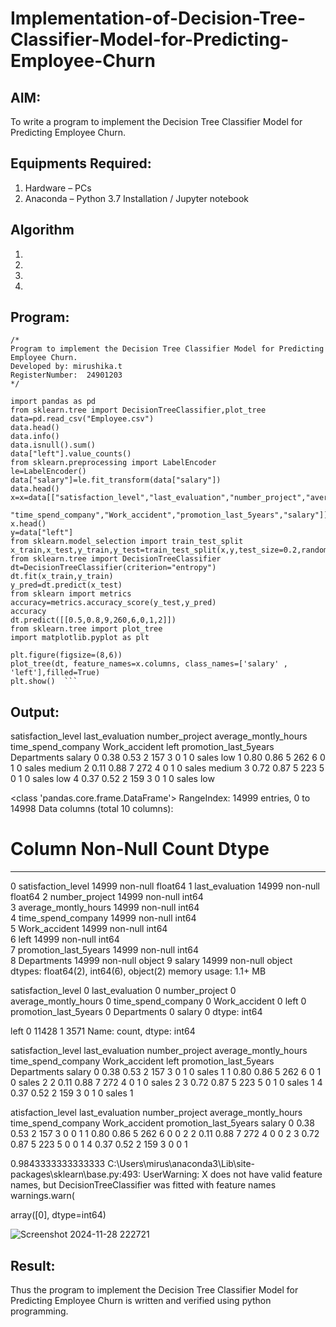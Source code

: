 # Implementation-of-Decision-Tree-Classifier-Model-for-Predicting-Employee-Churn

## AIM:
To write a program to implement the Decision Tree Classifier Model for Predicting Employee Churn.

## Equipments Required:
1. Hardware – PCs
2. Anaconda – Python 3.7 Installation / Jupyter notebook

## Algorithm
1. 
2. 
3. 
4. 

## Program:
```
/*
Program to implement the Decision Tree Classifier Model for Predicting Employee Churn.
Developed by: mirushika.t
RegisterNumber:  24901203
*/
```
```
import pandas as pd
from sklearn.tree import DecisionTreeClassifier,plot_tree
data=pd.read_csv("Employee.csv")
data.head()
data.info()
data.isnull().sum()
data["left"].value_counts()
from sklearn.preprocessing import LabelEncoder
le=LabelEncoder()
data["salary"]=le.fit_transform(data["salary"])
data.head()
x=x=data[["satisfaction_level","last_evaluation","number_project","average_montly_hours",
           "time_spend_company","Work_accident","promotion_last_5years","salary"]]
x.head()
y=data["left"]
from sklearn.model_selection import train_test_split
x_train,x_test,y_train,y_test=train_test_split(x,y,test_size=0.2,random_state=100)
from sklearn.tree import DecisionTreeClassifier
dt=DecisionTreeClassifier(criterion="entropy")
dt.fit(x_train,y_train)
y_pred=dt.predict(x_test)
from sklearn import metrics
accuracy=metrics.accuracy_score(y_test,y_pred)
accuracy
dt.predict([[0.5,0.8,9,260,6,0,1,2]])
from sklearn.tree import plot_tree
import matplotlib.pyplot as plt

plt.figure(figsize=(8,6))
plot_tree(dt, feature_names=x.columns, class_names=['salary' , 'left'],filled=True) 
plt.show()  ```

```

## Output:

satisfaction_level 	last_evaluation 	number_project 	average_montly_hours 	time_spend_company 	Work_accident 	left 	promotion_last_5years 	Departments 	salary
0 	0.38 	0.53 	2 	157 	3 	0 	1 	0 	sales 	low
1 	0.80 	0.86 	5 	262 	6 	0 	1 	0 	sales 	medium
2 	0.11 	0.88 	7 	272 	4 	0 	1 	0 	sales 	medium
3 	0.72 	0.87 	5 	223 	5 	0 	1 	0 	sales 	low
4 	0.37 	0.52 	2 	159 	3 	0 	1 	0 	sales 	low

<class 'pandas.core.frame.DataFrame'>
RangeIndex: 14999 entries, 0 to 14998
Data columns (total 10 columns):
 #   Column                 Non-Null Count  Dtype  
---  ------                 --------------  -----  
 0   satisfaction_level     14999 non-null  float64
 1   last_evaluation        14999 non-null  float64
 2   number_project         14999 non-null  int64  
 3   average_montly_hours   14999 non-null  int64  
 4   time_spend_company     14999 non-null  int64  
 5   Work_accident          14999 non-null  int64  
 6   left                   14999 non-null  int64  
 7   promotion_last_5years  14999 non-null  int64  
 8   Departments            14999 non-null  object 
 9   salary                 14999 non-null  object 
dtypes: float64(2), int64(6), object(2)
memory usage: 1.1+ MB

satisfaction_level       0
last_evaluation          0
number_project           0
average_montly_hours     0
time_spend_company       0
Work_accident            0
left                     0
promotion_last_5years    0
Departments              0
salary                   0
dtype: int64

left
0    11428
1     3571
Name: count, dtype: int64

satisfaction_level 	last_evaluation 	number_project 	average_montly_hours 	time_spend_company 	Work_accident 	left 	promotion_last_5years 	Departments 	salary
0 	0.38 	0.53 	2 	157 	3 	0 	1 	0 	sales 	1
1 	0.80 	0.86 	5 	262 	6 	0 	1 	0 	sales 	2
2 	0.11 	0.88 	7 	272 	4 	0 	1 	0 	sales 	2
3 	0.72 	0.87 	5 	223 	5 	0 	1 	0 	sales 	1
4 	0.37 	0.52 	2 	159 	3 	0 	1 	0 	sales 	1

atisfaction_level 	last_evaluation 	number_project 	average_montly_hours 	time_spend_company 	Work_accident 	promotion_last_5years 	salary
0 	0.38 	0.53 	2 	157 	3 	0 	0 	1
1 	0.80 	0.86 	5 	262 	6 	0 	0 	2
2 	0.11 	0.88 	7 	272 	4 	0 	0 	2
3 	0.72 	0.87 	5 	223 	5 	0 	0 	1
4 	0.37 	0.52 	2 	159 	3 	0 	0 	1

0.9843333333333333
C:\Users\mirus\anaconda3\Lib\site-packages\sklearn\base.py:493: UserWarning: X does not have valid feature names, but DecisionTreeClassifier was fitted with feature names
  warnings.warn(

array([0], dtype=int64)



![Screenshot 2024-11-28 222721](https://github.com/user-attachments/assets/01ff0a0d-4c95-4e93-a8ab-4473cb1547de)





## Result:
Thus the program to implement the  Decision Tree Classifier Model for Predicting Employee Churn is written and verified using python programming.
